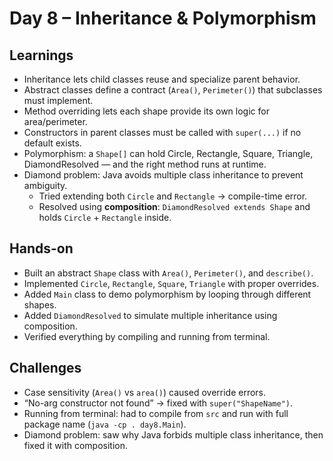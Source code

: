 # Day 8 – Inheritance & Polymorphism

## Learnings
- Inheritance lets child classes reuse and specialize parent behavior.
- Abstract classes define a contract (`Area()`, `Perimeter()`) that subclasses must implement.
- Method overriding lets each shape provide its own logic for area/perimeter.
- Constructors in parent classes must be called with `super(...)` if no default exists.
- Polymorphism: a `Shape[]` can hold Circle, Rectangle, Square, Triangle, DiamondResolved — and the right method runs at runtime.
- Diamond problem: Java avoids multiple class inheritance to prevent ambiguity.
    - Tried extending both `Circle` and `Rectangle` → compile-time error.
    - Resolved using **composition**: `DiamondResolved extends Shape` and holds `Circle` + `Rectangle` inside.

## Hands-on
- Built an abstract `Shape` class with `Area()`, `Perimeter()`, and `describe()`.
- Implemented `Circle`, `Rectangle`, `Square`, `Triangle` with proper overrides.
- Added `Main` class to demo polymorphism by looping through different shapes.
- Added `DiamondResolved` to simulate multiple inheritance using composition.
- Verified everything by compiling and running from terminal.

## Challenges
- Case sensitivity (`Area()` vs `area()`) caused override errors.
- “No-arg constructor not found” → fixed with `super("ShapeName")`.
- Running from terminal: had to compile from `src` and run with full package name (`java -cp . day8.Main`).
- Diamond problem: saw why Java forbids multiple class inheritance, then fixed it with composition.
